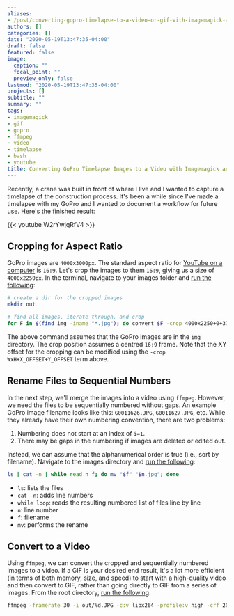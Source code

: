 ```yaml
---
aliases:
- /post/converting-gopro-timelapse-to-a-video-or-gif-with-imagemagick-and-ffmpeg
authors: []
categories: []
date: "2020-05-19T13:47:35-04:00"
draft: false
featured: false
image:
  caption: ""
  focal_point: ""
  preview_only: false
lastmod: "2020-05-19T13:47:35-04:00"
projects: []
subtitle: ""
summary: ""
tags:
- imagemagick
- gif
- gopro
- ffmpeg
- video
- timelapse
- bash
- youtube
title: Converting GoPro Timelapse Images to a Video with Imagemagick and ffmpeg
---
```


Recently, a crane was built in front of where I live and I wanted to capture a timelapse of the construction process.
It's been a while since I've made a timelapse with my GoPro and I wanted to document a workflow for future use.
Here's the finished result:

{{< youtube W2rYwjqRfV4 >}}

## Cropping for Aspect Ratio

GoPro images are `4000x3000px`.
The standard aspect ratio for [YouTube on a computer](https://support.google.com/youtube/answer/6375112) is `16:9`.
Let's crop the images to them `16:9`, giving us a size of `4000x2250px`.
In the terminal, navigate to your images folder and [run the following](https://www.imagemagick.org/discourse-server/viewtopic.php?t=17844):

```bash
# create a dir for the cropped images
mkdir out

# find all images, iterate through, and crop
for F in $(find img -iname "*.jpg"); do convert $F -crop 4000x2250+0+375 out/$(basename $F); done
```

The above command assumes that the GoPro images are in the `img` directory.
The crop position assumes a centred `16:9` frame.
Note that the XY offset for the cropping can be modified using the `-crop WxH+X_OFFSET+Y_OFFSET` term above.

## Rename Files to Sequential Numbers

In the next step, we'll merge the images into a video using `ffmpeg`.
However, we need the files to be sequentially numbered without gaps.
An example GoPro image filename looks like this: `G0011626.JPG`, `G0011627.JPG`, etc.
While they already have their own numbering convention, there are two problems:

1. Numbering does not start at an index of `i=1`.
2. There may be gaps in the numbering if images are deleted or edited out.

Instead, we can assume that the alphanumerical order is true (i.e., sort by filename).
Navigate to the images directory and [run the following](https://stackoverflow.com/questions/18686832/rename-all-files-in-folder-to-numbered-list-1-jpg-2-jpg):

```bash
ls | cat -n | while read n f; do mv "$f" "$n.jpg"; done
```

- `ls`: lists the files
- `cat -n`: adds line numbers
- `while loop`: reads the resulting numbered list of files line by line
- `n`: line number
- `f`: filename
- `mv`: performs the rename

## Convert to a Video

Using `ffmpeg`, we can convert the cropped and sequentially numbered images to a video.
If a GIF is your desired end result, it's a lot more efficient (in terms of both memory, size, and speed) to start with a high-quality video and then convert to GIF, rather than going directly to GIF from a series of images.
From the root directory, [run the following](https://askubuntu.com/questions/610903/how-can-i-create-a-video-file-from-a-set-of-jpg-images):

```bash
ffmpeg -framerate 30 -i out/%d.JPG -c:v libx264 -profile:v high -crf 20 -pix_fmt yuv420p output.mp4
```
